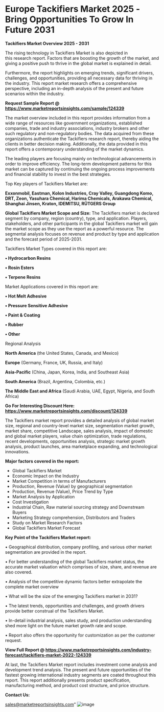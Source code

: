 # Europe Tackifiers Market 2025 -Bring Opportunities To Grow In Future 2031

<Strong> Tackifiers Market Overview 2025 - 2031</strong>

The rising technology in Tackifiers Market is also depicted in this research report. Factors that are boosting the growth of the market, and giving a positive push to thrive in the global market is explained in detail.

Furthermore, the report highlights on emerging trends, significant drivers, challenges, and opportunities, providing all necessary data for thriving in the industry. This report market research offers a comprehensive perspective, including an in-depth analysis of the present and future scenarios within the industry.

<strong>Request Sample Report @ <a href=https://www.marketreportsinsights.com/sample/124339>https://www.marketreportsinsights.com/sample/124339</a></strong>

The market overview included in this report provides information from a wide range of resources like government organizations, established companies, trade and industry associations, industry brokers and other such regulatory and non-regulatory bodies. The data acquired from these organizations authenticate the Tackifiers research report, thereby aiding the clients in better decision making. Additionally, the data provided in this report offers a contemporary understanding of the market dynamics.

The leading players are focusing mainly on technological advancements in order to improve efficiency. The long-term development patterns for this market can be captured by continuing the ongoing process improvements and financial stability to invest in the best strategies.

Top Key players of Tackifiers Market are:

<strong>Exxonmobil, Eastman, Kolon Industries, Cray Valley, Guangdong Komo, DRT, Zeon, Yasuhara Chemical, Harima Chemicals, Arakawa Chemical, Shanghai Jinsen, Kraton, IDEMITSU, RÜTGERS Group</strong>

<strong><b>Global Tackifiers Market Scope and Size:</b></strong>
The Tackifiers market is declared segment by company, region (country), type, and application. Players, stakeholders, and other participants in the global Tackifiers market will gain the market scope as they use the report as a powerful resource. The segmental analysis focuses on revenue and product by type and application and the forecast period of 2025-2031.

Tackifiers Market Types covered in this report are:

<strong>• Hydrocarbon Resins

• Rosin Esters

• Terpene Resins</strong>

Market Applications covered in this report are:

<strong>• Hot Melt Adhesive

• Pressure Sensitive Adhesive

• Paint & Coating

• Rubber

• Other</strong> 

Regional Analysis

<strong>North America</strong> (the United States, Canada, and Mexico)

<strong>Europe</strong> (Germany, France, UK, Russia, and Italy)

<strong>Asia-Pacific</strong> (China, Japan, Korea, India, and Southeast Asia)

<strong>South America</strong> (Brazil, Argentina, Colombia, etc.)

<strong>The Middle East and Africa</strong> (Saudi Arabia, UAE, Egypt, Nigeria, and South Africa)

<strong>Go For Interesting Discount Here: <a href=https://www.marketreportsinsights.com/discount/124339>https://www.marketreportsinsights.com/discount/124339</a></strong>

The Tackifiers market report provides a detailed analysis of global market size, regional and country-level market size, segmentation market growth, market share, competitive Landscape, sales analysis, impact of domestic and global market players, value chain optimization, trade regulations, recent developments, opportunities analysis, strategic market growth analysis, product launches, area marketplace expanding, and technological innovations.

<strong><b>Major factors covered in the report:</b></strong>
<ul>
  <li>Global Tackifiers Market </li>
  <li>Economic Impact on the Industry</li>
  <li>Market Competition in terms of Manufacturers</li>
  <li>Production, Revenue (Value) by geographical segmentation</li>
  <li>Production, Revenue (Value), Price Trend by Type</li>
  <li>Market Analysis by Application</li>
  <li>Cost Investigation</li>
  <li>Industrial Chain, Raw material sourcing strategy and Downstream Buyers</li>
  <li>Marketing Strategy comprehension, Distributors and Traders</li>
  <li>Study on Market Research Factors</li>
  <li>Global Tackifiers Market Forecast</li>
</ul>

<strong><b>Key Point of the Tackifiers Market report:</b></strong>

• Geographical distribution, company profiling, and various other market segmentation are provided in the report.

• For better understanding of the global Tackifiers market status, the accurate market valuation which comprises of size, share, and revenue are also covered.

• Analysis of the competitive dynamic factors better extrapolate the complete market overview

• What will be the size of the emerging Tackifiers market in 2031?

• The latest trends, opportunities and challenges, and growth drivers provide better construal of the Tackifiers Market.

• In-detail industrial analysis, sales study, and production understanding shed more light on the future market growth rate and scope.

• Report also offers the opportunity for customization as per the customer request.

<strong><b>View Full Report @ <a href=https://www.marketreportsinsights.com/industry-forecast/tackifiers-market-2022-124339>https://www.marketreportsinsights.com/industry-forecast/tackifiers-market-2022-124339</a></b></strong>


At last, the Tackifiers Market report includes investment come analysis and development trend analysis. The present and future opportunities of the fastest growing international industry segments are coated throughout this report. This report additionally presents product specification, manufacturing method, and product cost structure, and price structure.

<strong>Contact Us:</strong>

sales@marketreportsinsights.com"
![image](https://github.com/user-attachments/assets/c707be6d-ac27-4489-97d1-72e2eaf65cc0)
